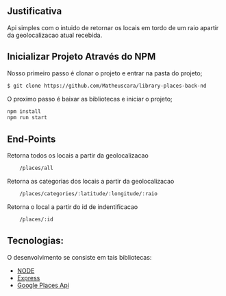 
## Justificativa

Api simples com o intuido de retornar os locais em tordo de um raio apartir da geolocalizacao atual recebida.

## Inicializar Projeto Através do NPM

Nosso primeiro passo é clonar o projeto e entrar na pasta do projeto;

```bash
$ git clone https://github.com/Matheuscara/library-places-back-nd
```

O proximo passo é baixar as bibliotecas e iniciar o projeto;

```bash
npm install
npm run start
```

## End-Points

Retorna todos os locais a partir da geolocalizacao
```bash
    /places/all
```
Retorna as categorias dos locais a partir da geolocalizacao
```bash
    /places/categories/:latitude/:longitude/:raio
```

Retorna o local a partir do id de indentificacao
```bash
    /places/:id
```

## Tecnologias:

O desenvolvimento se consiste em tais bibliotecas:

- [NODE](https://nodejs.org/en/)
- [Express](https://expressjs.com/pt-br/)
- [Google Places Api](https://developers.google.com/maps/documentation/places/web-service/search/)